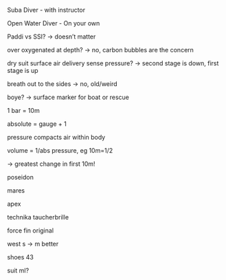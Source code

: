 Suba Diver - with instructor

Open Water Diver - On your own

Paddi vs SSI? -> doesn’t matter

over oxygenated at depth? -> no, carbon bubbles are the concern

dry suit surface air delivery sense pressure? -> second stage is down, first stage is up

breath out to the sides -> no, old/weird

boye? -> surface marker for boat or rescue

1 bar = 10m

absolute = gauge + 1

pressure compacts air within body

volume = 1/abs pressure, eg 10m=1/2

\-> greatest change in first 10m!

poseidon

mares

apex

technika taucherbrille

force fin original

west s -> m better

shoes 43

suit ml?



